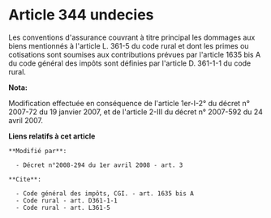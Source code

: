 # Article 344 undecies

Les conventions d'assurance couvrant à titre principal les dommages aux biens mentionnés à l'article L. 361-5 du code rural
et dont les primes ou cotisations sont soumises aux contributions prévues par l'article 1635 bis A du code général des impôts
sont définies par l'article D. 361-1-1 du code rural.

**Nota:**

Modification effectuée en conséquence de l'article 1er-I-2° du décret n° 2007-72 du 19 janvier 2007, et de l'article 2-III du
décret n° 2007-592 du 24 avril 2007.

**Liens relatifs à cet article**

	**Modifié par**:

	  - Décret n°2008-294 du 1er avril 2008 - art. 3

	**Cite**:

	  - Code général des impôts, CGI. - art. 1635 bis A
	  - Code rural - art. D361-1-1
	  - Code rural - art. L361-5
